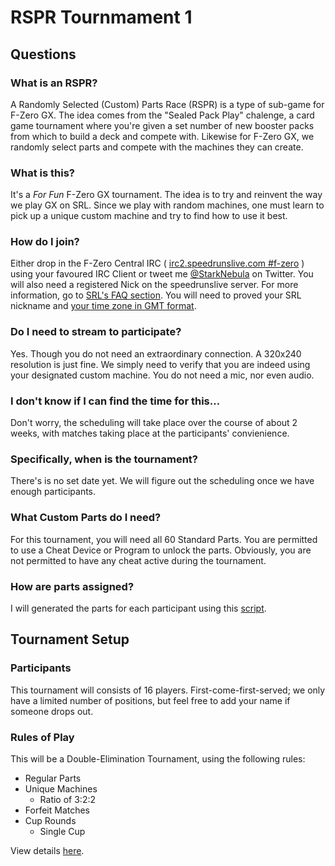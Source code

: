 # RSPR Tournmament 1

## Questions

### What is an RSPR?
A Randomly Selected (Custom) Parts Race (RSPR) is a type of sub-game for F-Zero GX. The idea comes from the "Sealed Pack Play" chalenge, a card game tournament where you're given a set number of new booster packs from which to build a deck and compete with. Likewise for F-Zero GX, we randomly select parts and compete with the machines they can create.

### What is this?
It's a *For Fun* F-Zero GX tournament. The idea is to try and reinvent the way we play GX on SRL. Since we play with random machines, one must learn to pick up a unique custom machine and try to find how to use it best.

### How do I join?
Either drop in the F-Zero Central IRC ( [irc2.speedrunslive.com #f-zero](http://irc.lc/irc2.speedrunslive.com/f-zero/YourNickname "Mibbit Online IRC") ) using your favoured IRC Client or tweet me [@StarkNebula](https://twitter.com/StarkNebula "twitter.com/StarkNebula") on Twitter. You will also need a registered Nick on the speedrunslive server. For more information, go to [SRL's FAQ section](http://speedrunslive.com/faq/registration/  "RSPR Types"). You will need to proved your SRL nickname and [your time zone in GMT format](http://wwp.greenwichmeantime.com/ "greenwichmeantime.com").

### Do I need to stream to participate?
Yes. Though you do not need an extraordinary connection. A 320x240 resolution is just fine. We simply need to verify that you are indeed using your designated custom machine. You do not need a mic, nor even audio.

### I don't know if I can find the time for this...
Don't worry, the scheduling will take place over the course of about 2 weeks, with matches taking place at the participants' convienience.

### **Specifically**, when is the tournament?
There's is no set date yet. We will figure out the scheduling once we have enough participants.

### What Custom Parts do I need?
For this tournament, you will need all 60 Standard Parts. You are permitted to use a Cheat Device or Program to unlock the parts. Obviously, you are not permitted to have any cheat active during the tournament.

### How are parts assigned?
I will generated the parts for each participant using this [script](http://starknebula.github.io/F-Zero-GX-RSPR-Generator/ "F-Zero GX RSPR Generator 0.3.1").


## Tournament Setup
### Participants
This tournament will consists of 16 players. First-come-first-served; we only have a limited number of positions, but feel free to add your name if someone drops out.

### Rules of Play
This will be a Double-Elimination Tournament, using the following rules:
* Regular Parts
* Unique Machines
  * Ratio of 3:2:2
* Forfeit Matches
* Cup Rounds
  * Single Cup

View details [here](https://github.com/starknebula/F-Zero-GX-RSPR-Generator/blob/master/RSPR%20Types.md "RSPR Types").
